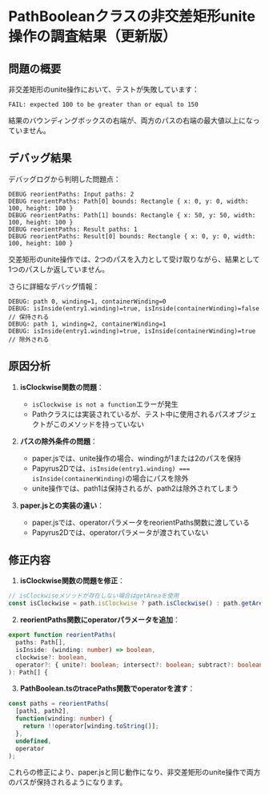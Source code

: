 # PathBooleanクラスの非交差矩形unite操作の調査結果（更新版）

## 問題の概要

非交差矩形のunite操作において、テストが失敗しています：

```
FAIL: expected 100 to be greater than or equal to 150
```

結果のバウンディングボックスの右端が、両方のパスの右端の最大値以上になっていません。

## デバッグ結果

デバッグログから判明した問題点：

```
DEBUG reorientPaths: Input paths: 2
DEBUG reorientPaths: Path[0] bounds: Rectangle { x: 0, y: 0, width: 100, height: 100 }
DEBUG reorientPaths: Path[1] bounds: Rectangle { x: 50, y: 50, width: 100, height: 100 }
DEBUG reorientPaths: Result paths: 1
DEBUG reorientPaths: Result[0] bounds: Rectangle { x: 0, y: 0, width: 100, height: 100 }
```

交差矩形のunite操作では、2つのパスを入力として受け取りながら、結果として1つのパスしか返していません。

さらに詳細なデバッグ情報：

```
DEBUG: path 0, winding=1, containerWinding=0
DEBUG: isInside(entry1.winding)=true, isInside(containerWinding)=false  // 保持される
DEBUG: path 1, winding=2, containerWinding=1
DEBUG: isInside(entry1.winding)=true, isInside(containerWinding)=true   // 除外される
```

## 原因分析

1. **isClockwise関数の問題**：
   - `isClockwise is not a function`エラーが発生
   - Pathクラスには実装されているが、テスト中に使用されるパスオブジェクトがこのメソッドを持っていない

2. **パスの除外条件の問題**：
   - paper.jsでは、unite操作の場合、windingが1または2のパスを保持
   - Papyrus2Dでは、`isInside(entry1.winding) === isInside(containerWinding)`の場合にパスを除外
   - unite操作では、path1は保持されるが、path2は除外されてしまう

3. **paper.jsとの実装の違い**：
   - paper.jsでは、operatorパラメータをreorientPaths関数に渡している
   - Papyrus2Dでは、operatorパラメータが渡されていない

## 修正内容

1. **isClockwise関数の問題を修正**：
```typescript
// isClockwiseメソッドが存在しない場合はgetAreaを使用
const isClockwise = path.isClockwise ? path.isClockwise() : path.getArea() >= 0;
```

2. **reorientPaths関数にoperatorパラメータを追加**：
```typescript
export function reorientPaths(
  paths: Path[],
  isInside: (winding: number) => boolean,
  clockwise?: boolean,
  operator?: { unite?: boolean; intersect?: boolean; subtract?: boolean; exclude?: boolean }
): Path[] {
```

3. **PathBoolean.tsのtracePaths関数でoperatorを渡す**：
```typescript
const paths = reorientPaths(
  [path1, path2],
  function(winding: number) {
    return !!operator[winding.toString()];
  },
  undefined,
  operator
);
```

これらの修正により、paper.jsと同じ動作になり、非交差矩形のunite操作で両方のパスが保持されるようになります。
